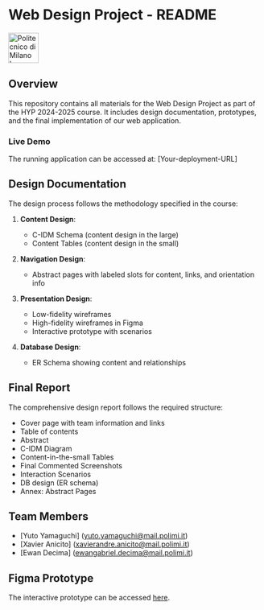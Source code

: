 # Web Design Project - README
<img src="src/asset/Logo_Politecnico_Milano.png" alt="Politecnico di Milano Logo" width="60"/>

## Overview
This repository contains all materials for the Web Design Project as part of the HYP 2024-2025 course. It includes design documentation, prototypes, and the final implementation of our web application.

<!--
## Repository Structure
```
├── design-documentation/
│   ├── c-idm-diagram.png
│   ├── content-tables.md
│   ├── abstract-pages/
│   ├── wireframes/
│   │   ├── low-fidelity/
│   │   └── high-fidelity/
│   ├── interaction-scenarios.md
│   └── db-design/
│       └── er-diagram.png
├── figma-prototype/
│   └── prototype-link.md
├── implementation/
│   ├── frontend/
│   ├── backend/
│   └── database/
├── screenshots/
│   └── commented-screenshots/
├── final-report/
│   └── Group-surname1-surname2-surname3-Design-Report-YYYY-MM-DD.pdf
└── README.md
```

## Getting Started

### Prerequisites
- Node.js (v16+)
- npm or yarn
- Database (as specified in implementation)

### Installation
1. Clone this repository:
   ```
   git clone [repository-url]
   ```
2. Install dependencies:
   ```
   cd implementation
   npm install
   ```
3. Configure database settings in `implementation/backend/config/db.config.js`
4. Start the application:
   ```
   npm start
   ```
-->

### Live Demo
The running application can be accessed at: [Your-deployment-URL]

## Design Documentation
The design process follows the methodology specified in the course:

1. **Content Design**:
   - C-IDM Schema (content design in the large)
   - Content Tables (content design in the small)

2. **Navigation Design**:
   - Abstract pages with labeled slots for content, links, and orientation info

3. **Presentation Design**:
   - Low-fidelity wireframes
   - High-fidelity wireframes in Figma
   - Interactive prototype with scenarios

4. **Database Design**:
   - ER Schema showing content and relationships

## Final Report
The comprehensive design report follows the required structure:
- Cover page with team information and links
- Table of contents
- Abstract
- C-IDM Diagram
- Content-in-the-small Tables
- Final Commented Screenshots
- Interaction Scenarios
- DB design (ER schema)
- Annex: Abstract Pages

## Team Members
- [Yuto Yamaguchi] ([yuto.yamaguchi@mail.polimi.it](mailto:yuto.yamaguchi@mail.polimi.it))
- [Xavier Anicito] ([xavierandre.anicito@mail.polimi.it](mailto:xavierandre.anicito@mail.polimi.it))
- [Ewan Decima] ([ewangabriel.decima@mail.polimi.it](mailto:ewangabriel.decima@mail.polimi.it))

## Figma Prototype
The interactive prototype can be accessed [here](Figma-prototype-URL).


